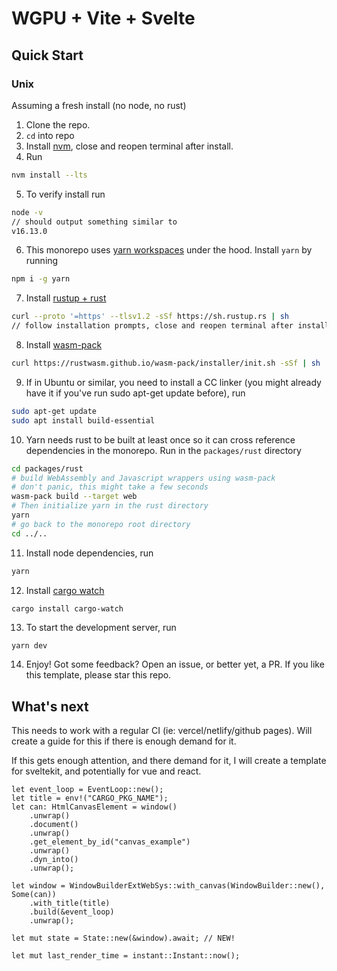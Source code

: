 # WGPU + Vite + Svelte
## Quick Start
### Unix

Assuming a fresh install (no node, no rust)

1. Clone the repo.
2. `cd` into repo
3. Install [nvm](https://github.com/nvm-sh/nvm#installing-and-updating), close and reopen terminal after install.
4. Run
```bash
nvm install --lts
```
5. To verify install run
```bash
node -v
// should output something similar to
v16.13.0
```
6. This monorepo uses [yarn workspaces](https://yarnpkg.com/features/workspaces) under the hood. Install `yarn` by running
```bash
npm i -g yarn
```
7. Install [rustup + rust](https://www.rust-lang.org/tools/install)
```bash
curl --proto '=https' --tlsv1.2 -sSf https://sh.rustup.rs | sh
// follow installation prompts, close and reopen terminal after install.
```
8. Install [wasm-pack](https://rustwasm.github.io/wasm-pack/installer/)
```bash
curl https://rustwasm.github.io/wasm-pack/installer/init.sh -sSf | sh
```
9. If in Ubuntu or similar, you need to install a CC linker (you might already have it if you've run sudo apt-get update before), run
```bash
sudo apt-get update
sudo apt install build-essential

```
10. Yarn needs rust to be built at least once so it can cross reference dependencies in the monorepo. Run in the `packages/rust` directory
```bash
cd packages/rust
# build WebAssembly and Javascript wrappers using wasm-pack
# don't panic, this might take a few seconds
wasm-pack build --target web
# Then initialize yarn in the rust directory
yarn
# go back to the monorepo root directory
cd ../..
```
11. Install node dependencies, run
```bash
yarn
```
12. Install [cargo watch](https://crates.io/crates/cargo-watch)
```bash
cargo install cargo-watch
```
13. To start the development server, run
```
yarn dev
```
14. Enjoy! Got some feedback? Open an issue, or better yet, a PR. If you like this template, please star this repo.

## What's next
This needs to work with a regular CI (ie: vercel/netlify/github pages). Will create a guide for this if there is enough demand for it.

If this gets enough attention, and there demand for it, I will create a template for sveltekit, and potentially for vue and react.

    let event_loop = EventLoop::new();
    let title = env!("CARGO_PKG_NAME");
    let can: HtmlCanvasElement = window()
        .unwrap()
        .document()
        .unwrap()
        .get_element_by_id("canvas_example")
        .unwrap()
        .dyn_into()
        .unwrap();

    let window = WindowBuilderExtWebSys::with_canvas(WindowBuilder::new(), Some(can))
        .with_title(title)
        .build(&event_loop)
        .unwrap();

    let mut state = State::new(&window).await; // NEW!

    let mut last_render_time = instant::Instant::now();
